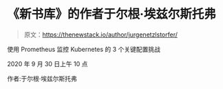 # 《新书库》的作者于尔根·埃兹尔斯托弗

> 原文：<https://thenewstack.io/author/jurgenetzlstorfer/>

使用 Prometheus 监控 Kubernetes 的 3 个关键配置挑战

2020 年 9 月 30 日上午 10 点

作者:于尔根·埃兹尔斯托弗